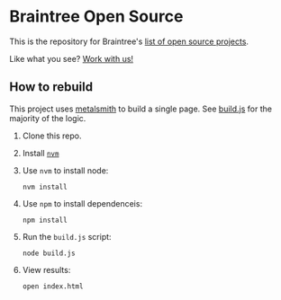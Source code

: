 # Braintree Open Source

This is the repository for Braintree's [list of open source projects](https://braintree.github.io).

Like what you see? [Work with us!](https://www.braintreepayments.com/careers)

## How to rebuild

This project uses [metalsmith](http://www.metalsmith.io/) to build a single page. See [build.js](build.js) for the majority of the logic.

1. Clone this repo.
2. Install [`nvm`](https://github.com/creationix/nvm)
3. Use `nvm` to install node:

    ```
    nvm install
    ```

4. Use `npm` to install dependenceis:

    ```
    npm install
    ```

5. Run the `build.js` script:

    ```
    node build.js
    ```

6. View results:

    ```
    open index.html
    ```
